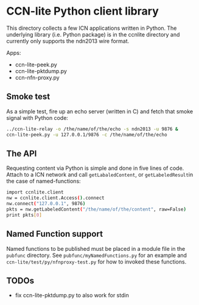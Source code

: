 # CCN-lite Python client library

This directory collects a few ICN applications written in Python. The
underlying library (i.e. Python package) is in the ccnlite directory
and currently only supports the ndn2013 wire format.

Apps:
- ccn-lite-peek.py
- ccn-lite-pktdump.py
- ccn-nfn-proxy.py

## Smoke test

As a simple test, fire up an echo server (written in C) and fetch that smoke signal with Python code:
```bash
../ccn-lite-relay -o /the/name/of/the/echo -s ndn2013 -u 9876 &
ccn-lite-peek.py -u 127.0.0.1/9876 -c /the/name/of/the/echo
```

## The API

Requesting content via Python is simple and done in five lines of code. Attach to a ICN network and call `getLabaledContent`, or `getLabeledResult`in the case of named-functions:

```bash
import ccnlite.client
nw = ccnlite.client.Access().connect
nw.connect("127.0.0.1", 9876)
pkts = nw.getLabeledContent("/the/name/of/the/content", raw=False)
print pkts[0]
```

## Named Function support

Named functions to be published must be placed in a module file in
the `pubfunc` directory. See `pubfunc/myNamedFunctions.py` for an example
and `ccn-lite/test/py/nfnproxy-test.py` for how to invoked these functions.

## TODOs

- fix ccn-lite-pktdump.py to also work for stdin
